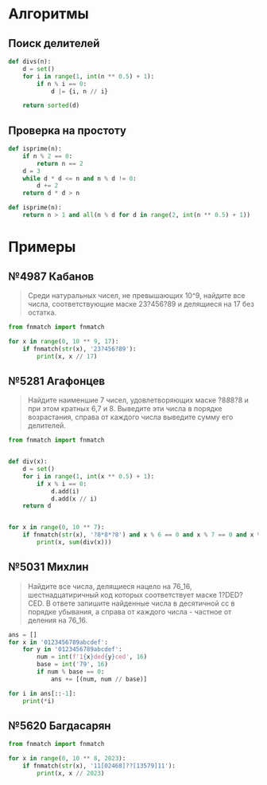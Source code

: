 # Алгоритмы

## Поиск делителей

```python
def divs(n):
    d = set()
    for i in range(1, int(n ** 0.5) + 1):
        if n % i == 0:
            d |= {i, n // i}

    return sorted(d)
```

## Проверка на простоту

```python
def isprime(n):
    if n % 2 == 0:
        return n == 2
    d = 3
    while d * d <= n and n % d != 0:
        d += 2
    return d * d > n
```

```python
def isprime(n):
    return n > 1 and all(n % d for d in range(2, int(n ** 0.5) + 1))
```

# Примеры

## №4987 Кабанов

> Среди натуральных чисел, не превышающих 10^9, найдите все числа, соответствующие
> маске 23?456?89 и делящиеся на 17 без остатка.

```python
from fnmatch import fnmatch

for x in range(0, 10 ** 9, 17):
    if fnmatch(str(x), '23?456?89'):
        print(x, x // 17)
```

## №5281 Агафонцев

> Найдите наименшие 7 чисел, удовлетворяющих маске ?8*8*8?8 и при этом кратных 6,7 и 8.
> Выведите эти числа в порядке возрастания, справа от каждого числа выведите сумму его делителей.

```python
from fnmatch import fnmatch


def div(x):
    d = set()
    for i in range(1, int(x ** 0.5) + 1):
        if x % i == 0:
            d.add(i)
            d.add(x // i)
    return d


for x in range(0, 10 ** 7):
    if fnmatch(str(x), '?8*8*?8') and x % 6 == 0 and x % 7 == 0 and x % 8 == 0:
        print(x, sum(div(x)))
```

## №5031 Михлин

> Найдите все числа, делящиеся нацело на 76_16, шестнадцатиричный код которых соответствует маске 1?DED?CED. В ответе
> запишите найденные числа в десятичной сс в порядке убывания, а справа от каждого числа - частное от деления на 76_16.

```python
ans = []
for x in '0123456789abcdef':
    for y in '0123456789abcdef':
        num = int(f'1{x}ded{y}ced', 16)
        base = int('79', 16)
        if num % base == 0:
            ans += [(num, num // base)]

for i in ans[::-1]:
    print(*i)
```

## №5620 Багдасарян

```python
from fnmatch import fnmatch

for x in range(0, 10 ** 8, 2023):
    if fnmatch(str(x), '11[02468]??[13579]11'):
        print(x, x // 2023)
```